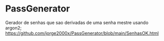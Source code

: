 # PassGenerator

Gerador de senhas que sao derivadas de uma senha mestre usando argon2;
https://github.com/jorge2000x/PassGenerator/blob/main/SenhasOK.html
